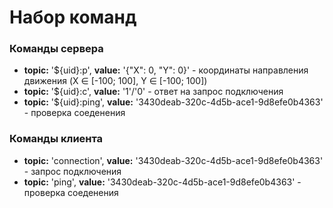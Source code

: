<h1>Набор команд</h1>

<h3>Команды сервера</h3>

<ul>
    <li><strong>topic:</strong> '${uid}:p', <strong>value:</strong> '{"X": 0, "Y": 0}' - координаты направления движения (X ∈ [-100; 100], Y ∈ [-100; 100])</li>
    <li><strong>topic:</strong> '${uid}:c', <strong>value:</strong> '1'/'0' - ответ на запрос подключения</li>
    <li><strong>topic:</strong> '${uid}:ping', <strong>value:</strong> '3430deab-320c-4d5b-ace1-9d8efe0b4363' - проверка соеденения</li>
</ul>

<h3>Команды клиента</h3>

<ul>
    <li><strong>topic:</strong> 'connection', <strong>value:</strong> '3430deab-320c-4d5b-ace1-9d8efe0b4363' - запрос подключения</li>
    <li><strong>topic:</strong> 'ping', <strong>value:</strong> '3430deab-320c-4d5b-ace1-9d8efe0b4363' - проверка соеденения</li>
</ul>
